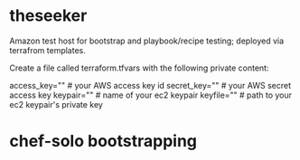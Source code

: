 # theseeker
Amazon test host for bootstrap and playbook/recipe testing; deployed via terrafrom templates.

Create a file called terraform.tfvars with the following private content:

  access_key="" # your AWS access key id
  secret_key="" # your AWS secret access key
  keypair="" # name of your ec2 keypair
  keyfile="" # path to your ec2 keypair's  private key


# chef-solo bootstrapping

